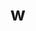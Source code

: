# w


   
   
<?php
require_once ('Slimdown.php');
switch($sekce) {
   case web;    /* zmenit název*/
echo $stranka ;
include('Parsedown.php');
$html = file_get_contents('https://raw.githubusercontent.com/bedjan/web/main/web.md');    /* zmenit název*/
echo Slimdown::render($html);
   break;

   case linux;    /* zmenit název*/
echo $stranka ;
include('Parsedown.php');
$html = file_get_contents('https://raw.githubusercontent.com/bedjan/web/main/linux.md');    /* zmenit název*/
echo Slimdown::render($html);
   break;


   case linux-cli;    /* zmenit název*/
echo $stranka ;
$html = file_get_contents('https://raw.githubusercontent.com/bedjan/web/main/linux.md');    /* zmenit název*/
echo Slimdown::render($html);
   break;
}
?> 

   

